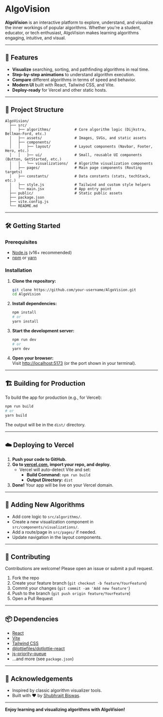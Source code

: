 # AlgoVision

**AlgoVision** is an interactive platform to explore, understand, and visualize the inner workings of popular algorithms. Whether you're a student, educator, or tech enthusiast, AlgoVision makes learning algorithms engaging, intuitive, and visual.

<!-- Optionally add a banner image here -->

---

## 🚀 Features

- **Visualize** searching, sorting, and pathfinding algorithms in real time.
- **Step-by-step animations** to understand algorithm execution.
- **Compare** different algorithms in terms of speed and behavior.
- **Modern UI** built with React, Tailwind CSS, and Vite.
- **Deploy-ready** for Vercel and other static hosts.

---

## 📁 Project Structure

```
AlgoVision/
  ├── src/
  │   ├── algorithms/           # Core algorithm logic (Dijkstra, Bellman-Ford, etc.)
  │   ├── assets/               # Images, SVGs, and static assets
  │   ├── components/
  │   │   ├── layout/           # Layout components (Navbar, Footer, Hero, etc.)
  │   │   ├── ui/               # Small, reusable UI components (Button, GetStarted, etc.)
  │   │   └── visualizations/   # Algorithm visualization components
  │   ├── pages/                # Main page components (Routing targets)
  │   ├── constants/            # Data constants (stats, techStack, etc.)
  │   ├── style.js              # Tailwind and custom style helpers
  │   └── main.jsx              # App entry point
  ├── public/                   # Static public assets
  ├── package.json
  ├── vite.config.js
  └── README.md
```

---

## 🛠️ Getting Started

### Prerequisites

- [Node.js](https://nodejs.org/) (v16+ recommended)
- [npm](https://www.npmjs.com/) or [yarn](https://yarnpkg.com/)

### Installation

1. **Clone the repository:**
   ```sh
   git clone https://github.com/your-username/AlgoVision.git
   cd AlgoVision
   ```

2. **Install dependencies:**
   ```sh
   npm install
   # or
   yarn install
   ```

3. **Start the development server:**
   ```sh
   npm run dev
   # or
   yarn dev
   ```

4. **Open your browser:**  
   Visit [http://localhost:5173](http://localhost:5173) (or the port shown in your terminal).

---

## 🏗️ Building for Production

To build the app for production (e.g., for Vercel):

```sh
npm run build
# or
yarn build
```

The output will be in the `dist/` directory.

---

## ☁️ Deploying to Vercel

1. **Push your code to GitHub.**
2. **Go to [vercel.com](https://vercel.com/), import your repo, and deploy.**
   - Vercel will auto-detect Vite and set:
     - **Build Command:** `npm run build`
     - **Output Directory:** `dist`
3. **Done!** Your app will be live on your Vercel domain.

---

## 🧩 Adding New Algorithms

- Add core logic to `src/algorithms/`.
- Create a new visualization component in `src/components/visualizations/`.
- Add a route/page in `src/pages/` if needed.
- Update navigation in the layout components.

---

## 🤝 Contributing

Contributions are welcome! Please open an issue or submit a pull request.

1. Fork the repo
2. Create your feature branch (`git checkout -b feature/YourFeature`)
3. Commit your changes (`git commit -am 'Add new feature'`)
4. Push to the branch (`git push origin feature/YourFeature`)
5. Open a Pull Request

---

## 📦 Dependencies

- [React](https://reactjs.org/)
- [Vite](https://vitejs.dev/)
- [Tailwind CSS](https://tailwindcss.com/)
- [@lottiefiles/dotlottie-react](https://www.npmjs.com/package/@lottiefiles/dotlottie-react)
- [js-priority-queue](https://www.npmjs.com/package/js-priority-queue)
- ...and more (see `package.json`)

---



## 🙏 Acknowledgements

- Inspired by classic algorithm visualizer tools.
- Built with ❤️ by [Shubhrajit Biswas](https://github.com/ShubhrajitBiswas).

---

**Enjoy learning and visualizing algorithms with AlgoVision!**
